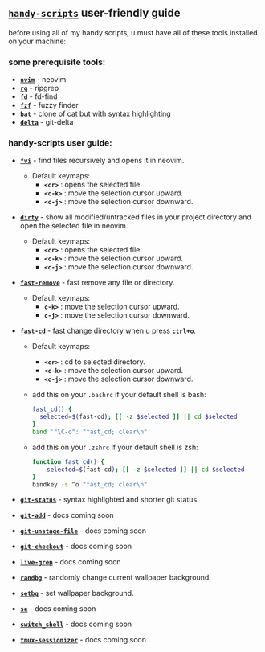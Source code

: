 ## [`handy-scripts`](handy-scripts) user-friendly guide

before using all of my handy scripts, u must have all of these tools installed on your machine:

### some prerequisite tools:

- [**`nvim`**](https://github.com/neovim/neovim) - neovim
- [**`rg`**](https://github.com/BurntSushi/ripgrep) - ripgrep
- [**`fd`**](https://github.com/sharkdp/fd) - fd-find
- [**`fzf`**](https://github.com/junegunn/fzf) - fuzzy finder
- [**`bat`**](https://github.com/sharkdp/bat) - clone of cat but with syntax highlighting
- [**`delta`**](https://github.com/dandavison/delta) - git-delta

### handy-scripts user guide:

- [**`fvi`**](handy-scripts/bin/fvi) - find files recursively and opens it in neovim.

    - Default keymaps:
        - **`<cr>`** : opens the selected file.
        - **`<c-k>`** : move the selection cursor upward.
        - **`<c-j>`** : move the selection cursor downward.


- [**`dirty`**](handy-scripts/bin/dirty) - show all modified/untracked files in your project directory and open the selected file in neovim.

    - Default keymaps:
        - **`<cr>`** : opens the selected file.
        - **`<c-k>`** : move the selection cursor upward.
        - **`<c-j>`** : move the selection cursor downward.


- [**`fast-remove`**](handy-scripts/bin/fast-remove) - fast remove any file or directory.

    - Default keymaps:
        - **`c-k>`** :   move the selection cursor upward.
        - **`c-j>`** :   move the selection cursor downward.


- [**`fast-cd`**](handy-scripts/bin/fast-cd) - fast change directory when u press **`ctrl+o`**.

    - Default keymaps:
        - **`<cr>`** :   cd to selected directory.
        - **`<c-k>`** :  move the selection cursor upward.
        - **`<c-j>`** :  move the selection cursor downward.

    - add this on your `.bashrc` if your default shell is bash:
        ```sh
        fast_cd() {
          selected=$(fast-cd); [[ -z $selected ]] || cd $selected
        }
        bind '"\C-o": "fast_cd; clear\n"'
        ```

    - add this on your `.zshrc` if your default shell is zsh:
        ```sh
        function fast_cd() {
            selected=$(fast-cd); [[ -z $selected ]] || cd $selected
        }
        bindkey -s ^o "fast_cd; clear\n"
        ```

- [**`git-status`**](handy-scripts/bin/git-status) - syntax highlighted and shorter git status.

- [**`git-add`**](handy-scripts/bin/git-add) - docs coming soon

- [**`git-unstage-file`**](handy-scripts/bin/git-unstage-file) - docs coming soon

- [**`git-checkout`**](handy-scripts/bin/git-checkout) - docs coming soon

- [**`live-grep`**](handy-scripts/bin/live-grep) - docs coming soon

- [**`randbg`**](handy-scripts/bin/randbg) - randomly change current wallpaper background.

- [**`setbg`**](handy-scripts/bin/setbg) - set wallpaper background.

- [**`se`**](handy-scripts/bin/se) - docs coming soon

- [**`switch_shell`**](handy-scripts/bin/switch_shell) - docs coming soon

- [**`tmux-sessionizer`**](handy-scripts/bin/tmux-sessionizer) - docs coming soon
